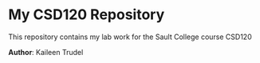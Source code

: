 # My CSD120 Repository 

This repository contains my lab work for the Sault College course CSD120 

**Author**: Kaileen Trudel
